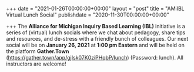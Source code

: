 +++
date = "2021-01-26T00:00:00+00:00"
layout = "post"
title = "AMiIBL Virtual Lunch Social"
publishdate = "2020-11-30T00:00:00+00:00"

+++
The <b>Alliance for Michigan Inquiry Based Learning (IBL)</b> initiative is a series of (virtual) lunch socials where we chat about pedagogy, share tips and resources, and de-stress with a friendly bunch of colleagues. Our next social will be on <b>January 26, 2021</b> at <b>1:00 pm Eastern</b> and will be held on the platform <b>Gather.Town</b> (https://gather.town/app/gjIsk07K0ziPHqbP/lunch) (Password: lunch). All instructors are welcome!

